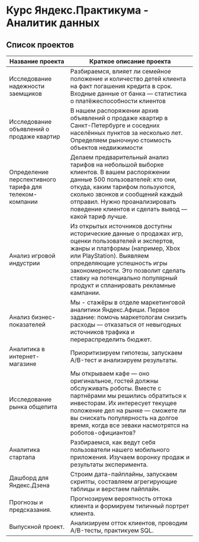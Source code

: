 # Курс Яндекс.Практикума - Аналитик данных
## Список проектов
Название проекта | Краткое описание проекта
-----------------|-------------------------|
Исследование надежности заемщиков|Разбираемся, влияет ли семейное положение и количество детей клиента на факт погашения кредита в срок. Входные данные от банка — статистика о платёжеспособности клиентов
Исследование объявлений о продаже квартир|В нашем распоряжении архив объявлений о продаже квартир в Санкт-Петербурге и соседних населённых пунктов за несколько лет. Определяем рыночную стоимость объектов недвижимости
Определение перспективного тарифа для телеком-компании|Делаем предварительный анализ тарифов на небольшой выборке клиентов. В вашем распоряжении данные 500 пользователей: кто они, откуда, каким тарифом пользуются, сколько звонков и сообщений каждый отправил. Нужно проанализировать поведение клиентов и сделать вывод — какой тариф лучше.
Анализ игровой индустрии|Из открытых источников доступны исторические данные о продажах игр, оценки пользователей и экспертов, жанры и платформы (например, Xbox или PlayStation). Выявляем определяющие успешность игры закономерности. Это позволит сделать ставку на потенциально популярный продукт и спланировать рекламные кампании.
Анализ бизнес-показателей|Мы - стажёры в отделе маркетинговой аналитики Яндекс.Афиши. Первое задание: помочь маркетологам снизить расходы — отказаться от невыгодных источников трафика и перераспределить бюджет.
Аналитика в интернет-магазине|Приоритизируем гипотезы, запускаем A/B-тест и анализируем результаты.
Исследование рынка общепита|Мы открываем кафе — оно оригинальное, гостей должны обслуживать роботы. Вместе с партнёрами мы решились обратиться к инвесторам. Их интересует текущее положение дел на рынке — сможете ли вы снискать популярность на долгое время, когда все зеваки насмотрятся на роботов-официантов?
Аналитика стартапа|Разбираемся, как ведут себя пользователи нашего мобильного приложения. Изучаем воронку продаж и результаты эксперимента.
Дашборд для Яндекс.Дзена|Строим дата-пайплайны, запускаем скрипты, составляем агрегирующие таблицы и верстаем пайплайн.
Прогнозы и предсказания.|Прогнозируем вероятность оттока клиента и формируем типичный портрет клиента.
Выпускной проект.|Анализируем отток клиентов, проводим A/B-тесты, практикуем SQL.
